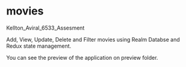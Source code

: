 # movies

Kellton_Aviral_6533_Assesment

Add, View, Update, Delete and Filter movies using Realm Databse and Redux state management.

You can see the preview of the application on preview folder.
